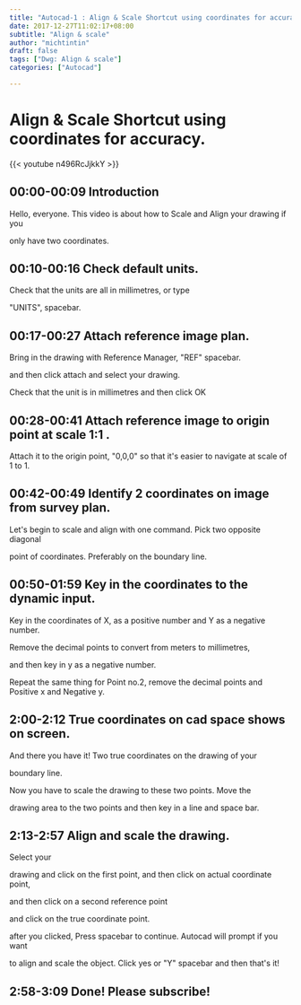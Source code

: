 ```yaml
---
title: "Autocad-1 : Align & Scale Shortcut using coordinates for accuracy."
date: 2017-12-27T11:02:17+08:00
subtitle: "Align & scale"
author: "michtintin"
draft: false
tags: ["Dwg: Align & scale"]
categories: ["Autocad"]

---
```


# Align & Scale Shortcut using coordinates for accuracy.

{{< youtube n496RcJjkkY >}}

## 00:00-00:09  Introduction
Hello, everyone. This video is about how
to Scale and Align your drawing if you

only have two coordinates.

## 00:10-00:16 Check default units.
Check that the
units are all in millimetres, or type

"UNITS", spacebar.

## 00:17-00:27 Attach reference image plan.
Bring in the drawing with
Reference Manager, "REF" spacebar.

and then click attach and select
your drawing.

Check that the unit is in millimetres and
then click OK

## 00:28-00:41 Attach reference image to origin point at scale 1:1   .
Attach it to the origin point, "0,0,0" so that
it's easier to navigate at scale of 1 to 1.

## 00:42-00:49 Identify 2 coordinates on image from survey plan.
Let's begin to scale and align with
one command. Pick two opposite diagonal

point of coordinates. Preferably on the
boundary line.

## 00:50-01:59 Key in the coordinates to the dynamic input.
Key in the coordinates of
X, as a positive number and Y as a
negative number.

Remove the decimal points to convert
from meters to millimetres,

and then key in y as a negative number.

Repeat the same thing for Point no.2, remove the decimal points and Positive x and Negative y.

## 2:00-2:12 True coordinates on cad space shows on screen.
And there you have it! Two true
coordinates on the drawing of your

boundary line.


Now you have to scale the
drawing to these two points. Move the

drawing area to the two points and then
key in a line and space bar.


## 2:13-2:57 Align and scale the drawing.
Select your

drawing and click on the first point, and
then click on actual coordinate point,

and then click on a second reference
point

and click on the true coordinate point.

after you clicked, Press spacebar to
continue. Autocad will prompt if you want

to align and scale the object. Click yes
or "Y" spacebar and then that's it!
## 2:58-3:09 Done! Please subscribe!
